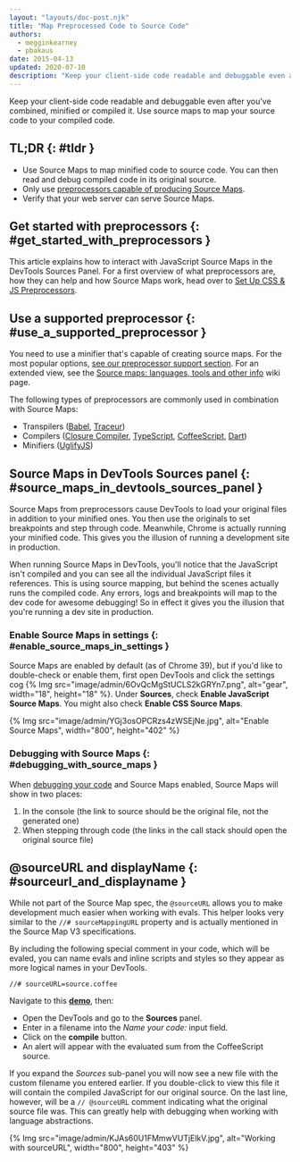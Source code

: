```yaml
---
layout: "layouts/doc-post.njk"
title: "Map Preprocessed Code to Source Code"
authors:
  - megginkearney
  - pbakaus
date: 2015-04-13
updated: 2020-07-10
description: "Keep your client-side code readable and debuggable even after you&#39;ve combined, minified or compiled it."
---
```


Keep your client-side code readable and debuggable even after you've combined, minified or compiled
it. Use source maps to map your source code to your compiled code.

## TL;DR {: #tldr }

- Use Source Maps to map minified code to source code. You can then read and debug compiled code in
  its original source.
- Only use [preprocessors capable of producing Source Maps][1].
- Verify that your web server can serve Source Maps.

## Get started with preprocessors {: #get_started_with_preprocessors }

This article explains how to interact with JavaScript Source Maps in the DevTools Sources Panel. For
a first overview of what preprocessors are, how they can help and how Source Maps work, head over to
[Set Up CSS & JS Preprocessors][2].

## Use a supported preprocessor {: #use_a_supported_preprocessor }

You need to use a minifier that's capable of creating source maps. For the most popular options,
[see our preprocessor support section][3]. For an extended view, see the [Source maps: languages,
tools and other info][4] wiki page.

The following types of preprocessors are commonly used in combination with Source Maps:

- Transpilers ([Babel][5], [Traceur][6])
- Compilers ([Closure Compiler][7], [TypeScript][8], [CoffeeScript][9], [Dart][10])
- Minifiers ([UglifyJS][11])

## Source Maps in DevTools Sources panel {: #source_maps_in_devtools_sources_panel }

Source Maps from preprocessors cause DevTools to load your original files in addition to your
minified ones. You then use the originals to set breakpoints and step through code. Meanwhile,
Chrome is actually running your minified code. This gives you the illusion of running a development
site in production.

When running Source Maps in DevTools, you'll notice that the JavaScript isn't compiled and you can
see all the individual JavaScript files it references. This is using source mapping, but behind the
scenes actually runs the compiled code. Any errors, logs and breakpoints will map to the dev code
for awesome debugging! So in effect it gives you the illusion that you're running a dev site in
production.

### Enable Source Maps in settings {: #enable_source_maps_in_settings }

Source Maps are enabled by default (as of Chrome 39), but if you'd like to double-check or enable
them, first open DevTools and click the settings cog
{% Img src="image/admin/6OvQcMgStUCLS2kGRYn7.png", alt="gear", width="18", height="18" %}. Under **Sources**, check **Enable
JavaScript Source Maps**. You might also check **Enable CSS Source Maps**.

{% Img src="image/admin/YGj3osOPCRzs4zWSEjNe.jpg", alt="Enable Source Maps", width="800", height="402" %}

### Debugging with Source Maps {: #debugging_with_source_maps }

When [debugging your code][12] and Source Maps enabled, Source Maps will show in two places:

1.  In the console (the link to source should be the original file, not the generated one)
2.  When stepping through code (the links in the call stack should open the original source file)

## @sourceURL and displayName {: #sourceurl_and_displayname }

While not part of the Source Map spec, the `@sourceURL` allows you to make development much easier
when working with evals. This helper looks very similar to the `//# sourceMappingURL` property and
is actually mentioned in the Source Map V3 specifications.

By including the following special comment in your code, which will be evaled, you can name evals
and inline scripts and styles so they appear as more logical names in your DevTools.

`//# sourceURL=source.coffee`

Navigate to this **[demo][13]**, then:

- Open the DevTools and go to the **Sources** panel.
- Enter in a filename into the _Name your code:_ input field.
- Click on the **compile** button.
- An alert will appear with the evaluated sum from the CoffeeScript source.

If you expand the _Sources_ sub-panel you will now see a new file with the custom filename you
entered earlier. If you double-click to view this file it will contain the compiled JavaScript for
our original source. On the last line, however, will be a `// @sourceURL` comment indicating what
the original source file was. This can greatly help with debugging when working with language
abstractions.

{% Img src="image/admin/KJAs60U1FMmwVUTjElkV.jpg", alt="Working with sourceURL", width="800", height="403" %}

[1]: /web/tools/setup/setup-preprocessors?#supported_preprocessors
[2]: /web/tools/setup/setup-preprocessors?#debugging-and-editing-preprocessed-content
[3]: /web/tools/setup/setup-preprocessors?#supported_preprocessors
[4]: https://github.com/ryanseddon/source-map/wiki/Source-maps:-languages,-tools-and-other-info
[5]: https://babeljs.io/
[6]: https://github.com/google/traceur-compiler/wiki/Getting-Started
[7]: https://github.com/google/closure-compiler
[8]: http://www.typescriptlang.org/
[9]: http://coffeescript.org
[10]: https://www.dartlang.org
[11]: https://github.com/mishoo/UglifyJS
[12]: /web/tools/chrome-devtools/debug/breakpoints/step-code
[13]: http://www.thecssninja.com/demo/source_mapping/compile.html

